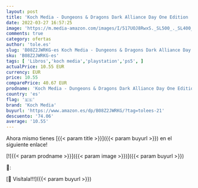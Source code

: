 ```yaml
---
layout: post
title: 'Koch Media - Dungeons & Dragons Dark Alliance Day One Edition  PlayStation PS5 '
date: 2022-03-27 16:57:25
image: 'https://m.media-amazon.com/images/I/517UOJ8RwxS._SL500_._SL400_.jpg'
comments: true
category: ofertas
author: 'tole.es'
slug: 'B08Z2JWRKG-es Koch Media - Dungeons & Dragons Dark Alliance Day One...'
sku: 'B08Z2JWRKG-es'
tags: [ 'Libros','koch media','playstation','ps5', ]
actualPrice: 10.55 EUR
currency: EUR
price: 10.55
comparePrice: 40.67 EUR
prodname: 'Koch Media - Dungeons & Dragons Dark Alliance Day One Edition  PlayStation PS5 '
country: 'es'
flag: '🇪🇸'
brand: 'Koch Media'
buyurl: 'https://www.amazon.es/dp/B08Z2JWRKG/?tag=tolees-21'
descuento: '74.06'
average: '10.55'
---
```


Ahora mismo tienes [{{< param title >}}]({{< param buyurl >}}) en el siguiente enlace!

[![{{< param prodname >}}]({{< param image >}})]({{< param buyurl >}})

🔎:


[🛒 Visítala!!!]({{< param buyurl >}})
